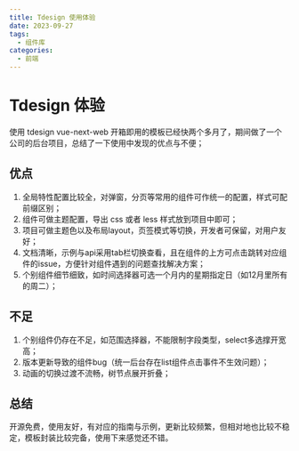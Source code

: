 ```yaml
---
title: Tdesign 使用体验
date: 2023-09-27
tags:
  - 组件库
categories:
  - 前端
---
```


# Tdesign 体验

使用 tdesign  vue-next-web 开箱即用的模板已经快两个多月了，期间做了一个公司的后台项目，总结了一下使用中发现的优点与不便；



## 优点

1. 全局特性配置比较全，对弹窗，分页等常用的组件可作统一的配置，样式可配前缀区别；
2. 组件可做主题配置，导出 css 或者 less 样式放到项目中即可；
3. 项目可做主题色以及布局layout，页签模式等切换，开发者可保留，对用户友好；
4. 文档清晰，示例与api采用tab栏切换查看，且在组件的上方可点击跳转对应组件的issue，方便针对组件遇到的问题查找解决方案；
5. 个别组件细节细致，如时间选择器可选一个月内的星期指定日（如12月里所有的周二）；



## 不足

1. 个别组件仍存在不足，如范围选择器，不能限制字段类型，select多选撑开宽高；
2. 版本更新导致的组件bug（统一后台存在list组件点击事件不生效问题）；
3. 动画的切换过渡不流畅，树节点展开折叠；



## 总结

开源免费，使用友好，有对应的指南与示例，更新比较频繁，但相对地也比较不稳定，模板封装比较完备，使用下来感觉还不错。